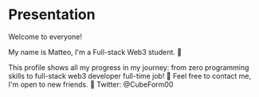 # Presentation
Welcome to everyone!

My name is Matteo, I'm a Full-stack Web3 student. 📖

This profile shows all my progress in my journey: 
from zero programming skills to full-stack web3 developer full-time job! 🤩
Feel free to contact me, I'm open to new friends. 🥸
Twitter: @CubeForm00

